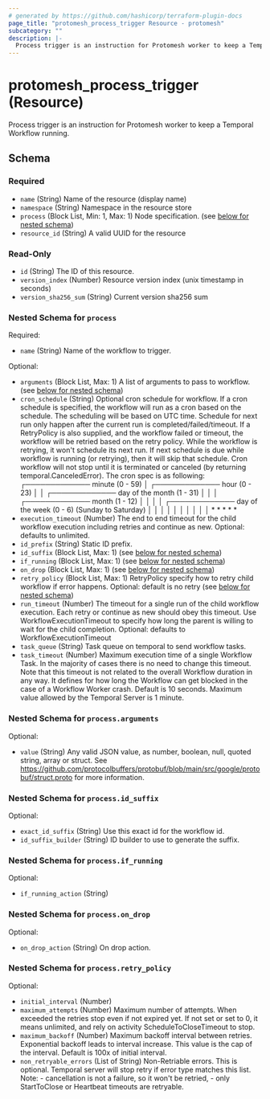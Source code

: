 ```yaml
---
# generated by https://github.com/hashicorp/terraform-plugin-docs
page_title: "protomesh_process_trigger Resource - protomesh"
subcategory: ""
description: |-
  Process trigger is an instruction for Protomesh worker to keep a Temporal Workflow running.
---
```


# protomesh_process_trigger (Resource)

Process trigger is an instruction for Protomesh worker to keep a Temporal Workflow running.



<!-- schema generated by tfplugindocs -->
## Schema

### Required

- `name` (String) Name of the resource (display name)
- `namespace` (String) Namespace in the resource store
- `process` (Block List, Min: 1, Max: 1) Node specification. (see [below for nested schema](#nestedblock--process))
- `resource_id` (String) A valid UUID for the resource

### Read-Only

- `id` (String) The ID of this resource.
- `version_index` (Number) Resource version index (unix timestamp in seconds)
- `version_sha256_sum` (String) Current version sha256 sum

<a id="nestedblock--process"></a>
### Nested Schema for `process`

Required:

- `name` (String) Name of the workflow to trigger.

Optional:

- `arguments` (Block List, Max: 1) A list of arguments to pass to workflow. (see [below for nested schema](#nestedblock--process--arguments))
- `cron_schedule` (String) Optional cron schedule for workflow. If a cron schedule is specified, the  workflow will run as a cron based on the schedule. The scheduling will be  based on UTC time. Schedule for next run only happen after the current run  is completed/failed/timeout. If a RetryPolicy is also supplied, and the  workflow failed or timeout, the workflow will be retried based on the retry  policy. While the workflow is retrying, it won't schedule its next run. If  next schedule is due while workflow is running (or retrying), then it will  skip that schedule. Cron workflow will not stop until it is terminated or  canceled (by returning temporal.CanceledError). The cron spec is as  following: ┌───────────── minute (0 - 59) │ ┌───────────── hour (0 - 23) │  │ ┌───────────── day of the month (1 - 31) │ │ │ ┌───────────── month (1 -  12) │ │ │ │ ┌───────────── day of the week (0 - 6) (Sunday to Saturday) │ │  │ │ │ │ │ │ │ │  * * * * *
- `execution_timeout` (Number) The end to end timeout for the child workflow execution including retries  and continue as new.  Optional: defaults to unlimited.
- `id_prefix` (String) Static ID prefix.
- `id_suffix` (Block List, Max: 1) (see [below for nested schema](#nestedblock--process--id_suffix))
- `if_running` (Block List, Max: 1) (see [below for nested schema](#nestedblock--process--if_running))
- `on_drop` (Block List, Max: 1) (see [below for nested schema](#nestedblock--process--on_drop))
- `retry_policy` (Block List, Max: 1) RetryPolicy specify how to retry child workflow if error happens.  Optional: default is no retry (see [below for nested schema](#nestedblock--process--retry_policy))
- `run_timeout` (Number) The timeout for a single run of the child workflow execution. Each retry or  continue as new should obey this timeout. Use WorkflowExecutionTimeout to  specify how long the parent is willing to wait for the child completion.  Optional: defaults to WorkflowExecutionTimeout
- `task_queue` (String) Task queue on temporal to send workflow tasks.
- `task_timeout` (Number) Maximum execution time of a single Workflow Task. In the majority of cases  there is no need to change this timeout. Note that this timeout is not  related to the overall Workflow duration in any way. It defines for how  long the Workflow can get blocked in the case of a Workflow Worker crash.  Default is 10 seconds. Maximum value allowed by the Temporal Server is 1  minute.

<a id="nestedblock--process--arguments"></a>
### Nested Schema for `process.arguments`

Optional:

- `value` (String) Any valid JSON value, as number, boolean, null, quoted string, array or struct. See https://github.com/protocolbuffers/protobuf/blob/main/src/google/protobuf/struct.proto for more information.


<a id="nestedblock--process--id_suffix"></a>
### Nested Schema for `process.id_suffix`

Optional:

- `exact_id_suffix` (String) Use this exact id for the workflow id.
- `id_suffix_builder` (String) ID builder to use to generate the suffix.


<a id="nestedblock--process--if_running"></a>
### Nested Schema for `process.if_running`

Optional:

- `if_running_action` (String)


<a id="nestedblock--process--on_drop"></a>
### Nested Schema for `process.on_drop`

Optional:

- `on_drop_action` (String) On drop action.


<a id="nestedblock--process--retry_policy"></a>
### Nested Schema for `process.retry_policy`

Optional:

- `initial_interval` (Number)
- `maximum_attempts` (Number) Maximum number of attempts. When exceeded the retries stop even if not  expired yet. If not set or set to 0, it means unlimited, and rely on  activity ScheduleToCloseTimeout to stop.
- `maximum_backoff` (Number) Maximum backoff interval between retries. Exponential backoff leads to  interval increase. This value is the cap of the interval. Default is 100x  of initial interval.
- `non_retryable_errors` (List of String) Non-Retriable errors. This is optional. Temporal server will stop retry  if error type matches this list. Note:   - cancellation is not a failure, so it won't be retried,   - only StartToClose or Heartbeat timeouts are retryable.



